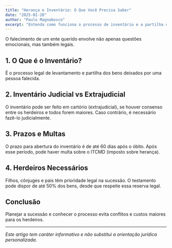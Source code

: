 ```yaml
---
title: "Herança e Inventário: O Que Você Precisa Saber"
date: "2025-01-20"
author: "Paulo Magnabosco"
excerpt: "Entenda como funciona o processo de inventário e a partilha de bens entre herdeiros."
---
```



O falecimento de um ente querido envolve não apenas questões emocionais, mas também legais.

## 1. O Que é o Inventário?

É o processo legal de levantamento e partilha dos bens deixados por uma pessoa falecida.

## 2. Inventário Judicial vs Extrajudicial

O inventário pode ser feito em cartório (extrajudicial), se houver consenso entre os herdeiros e todos forem maiores. Caso contrário, é necessário fazê-lo judicialmente.

## 3. Prazos e Multas

O prazo para abertura do inventário é de até 60 dias após o óbito. Após esse período, pode haver multa sobre o ITCMD (imposto sobre herança).

## 4. Herdeiros Necessários

Filhos, cônjuges e pais têm prioridade legal na sucessão. O testamento pode dispor de até 50% dos bens, desde que respeite essa reserva legal.

## Conclusão

Planejar a sucessão e conhecer o processo evita conflitos e custos maiores para os herdeiros.

---

*Este artigo tem caráter informativo e não substitui a orientação jurídica personalizada.*
